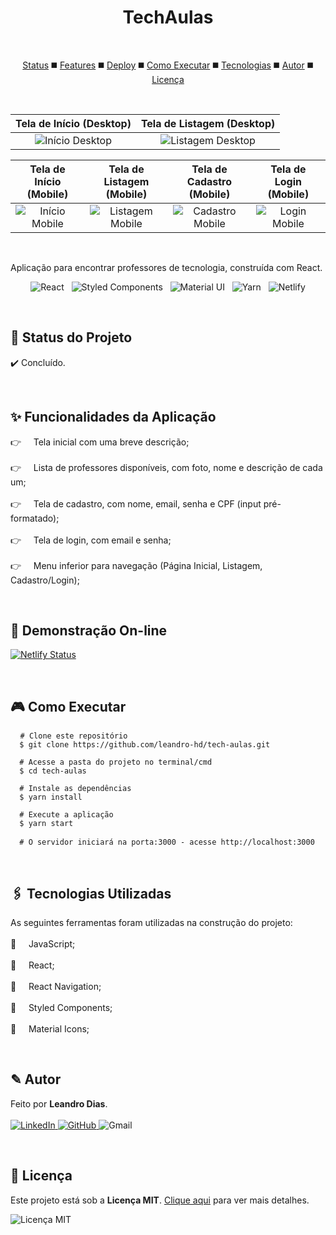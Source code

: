 <h1 align="center"> TechAulas </h1>

<br/>

<p align="center">
  <a href="#status">Status</a> ◼️ 
  <a href="#features">Features</a> ◼️ 
  <a href="#deploy">Deploy</a> ◼️ 
  <a href="#execute">Como Executar</a> ◼️ 
  <a href="#tecnologys">Tecnologias</a> ◼️ 
  <a href="#author">Autor</a> ◼️ 
  <a href="#license">Licença</a>
</p>

<br/>

Tela de Início (Desktop)   | Tela de Listagem (Desktop)
:-------------------------:|:--------------------------:
![Início Desktop](https://github.com/leandro-hd/tech-aulas/blob/master/assets/desktop/dashboard.png) | ![Listagem Desktop](https://github.com/leandro-hd/tech-aulas/blob/master/assets/desktop/search.png)

Tela de Início (Mobile) | Tela de Listagem (Mobile) | Tela de Cadastro (Mobile) | Tela de Login (Mobile)
:----------------------:|:-------------------------:|:-------------------------:|:----------------------:
![Início Mobile](https://github.com/leandro-hd/tech-aulas/blob/master/assets/mobile/dashboard.png) | ![Listagem Mobile](https://github.com/leandro-hd/tech-aulas/blob/master/assets/mobile/search.png) | ![Cadastro Mobile](https://github.com/leandro-hd/tech-aulas/blob/master/assets/mobile/register.png) | ![Login Mobile](https://github.com/leandro-hd/tech-aulas/blob/master/assets/mobile/login.png)
<br/>

<p> Aplicação para encontrar professores de tecnologia, construída com React.

<br/>

<p align="center">
  <img src="https://img.shields.io/badge/React-20232A?style=for-the-badge&logo=react&logoColor=61DAFB" alt="React"/> &nbsp;
  <img src="https://img.shields.io/badge/Syled--Components-DB7093?style=for-the-badge&logo=styled-components&logoColor=white" alt="Styled Components"/> &nbsp;
  <img src="https://img.shields.io/badge/Material--UI-0081CB?style=for-the-badge&logo=material-ui&logoColor=white" alt="Material UI"/> &nbsp;
  <img src="https://img.shields.io/badge/Yarn-2C8EBB?style=for-the-badge&logo=yarn&logoColor=white" alt="Yarn"/> &nbsp;
  <img src="https://img.shields.io/badge/Netlify-00C7B7?style=for-the-badge&logo=netlify&logoColor=white" alt="Netlify"/>
<p>

<br/>

<h2 id="status"> 🚦 Status do Projeto </h2>

<p> ✔️ Concluído. </p>

<br/>

<h2 id="features"> ✨ Funcionalidades da Aplicação </h2>

<p>
  👉 &nbsp; &nbsp; Tela inicial com uma breve descrição; <br/> <br/>
  👉 &nbsp; &nbsp; Lista de professores disponíveis, com foto, nome e descrição de cada um; <br/> <br/>
  👉 &nbsp; &nbsp; Tela de cadastro, com nome, email, senha e CPF (input pré-formatado); <br/> <br/>
  👉 &nbsp; &nbsp; Tela de login, com email e senha; <br/> <br/>
  👉 &nbsp; &nbsp; Menu inferior para navegação (Página Inicial, Listagem, Cadastro/Login);
</p>

<br/>

<h2 id="deploy"> 🚀 Demonstração On-line </h2>

[![Netlify Status](https://api.netlify.com/api/v1/badges/075184e4-fe4c-4bef-8633-f8188f1c4887/deploy-status)](https://tech-aulas.netlify.app/)

<br/>

<h2 id="execute"> 🎮 Como Executar </h2>

<pre> <code> # Clone este repositório
  $ git clone https://github.com/leandro-hd/tech-aulas.git
  
  # Acesse a pasta do projeto no terminal/cmd
  $ cd tech-aulas
  
  # Instale as dependências
  $ yarn install
  
  # Execute a aplicação
  $ yarn start
  
  # O servidor iniciará na porta:3000 - acesse http://localhost:3000 </code> </pre>
  
<br/>

<h2 id="tecnologys"> 🖇️ Tecnologias Utilizadas </h2>

<p> As seguintes ferramentas foram utilizadas na construção do projeto: <br/> <br/>
  🎲 &nbsp; &nbsp; JavaScript; <br/> <br/>
  🎲 &nbsp; &nbsp; React; <br/> <br/>
  🎲 &nbsp; &nbsp; React Navigation; <br/> <br/>
  🎲 &nbsp; &nbsp; Styled Components; <br/> <br/>
  🎲 &nbsp; &nbsp; Material Icons;
</p>

<br/>

<h2 id="author"> ✎ Autor </h2>

<p> Feito por <strong>Leandro Dias</strong>. <br/> <br/>
  <a href="https://www.linkedin.com/in/leandro-hd/">
    <img src="https://img.shields.io/badge/LinkedIn-0077B5?style=for-the-badge&logo=linkedin&logoColor=white" alt="LinkedIn"/>
  </a>

  <a href="https://www.github.com/leandro-hd/">
    <img src="https://img.shields.io/badge/GitHub-100000?style=for-the-badge&logo=github&logoColor=white" alt="GitHub"/>
  </a>

<img src="https://img.shields.io/badge/-Gmail-c14438?style=for-the-badge&logo=Gmail&logoColor=white&link=mailto:leandrohg2003@gmail.com" alt="Gmail"/>
</p>

<br/>

<h2 id="license"> 📜 Licença </h2>

<p> Este projeto está sob a <strong>Licença MIT</strong>. <a href="https://github.com/leandro-hd/tech-aulas/blob/master/LICENSE">Clique aqui</a> para ver mais detalhes. </p>

<img src="https://img.shields.io/github/license/leandro-hd/tech-aulas?style=for-the-badge" alt="Licença MIT"/>
